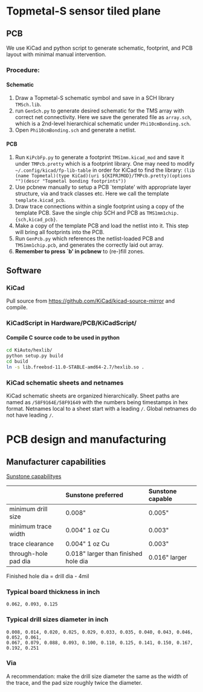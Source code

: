 # Topmetal-S sensor tiled plane

## PCB

We use KiCad and python script to generate schematic, footprint, and PCB layout with minimal manual intervention.

### Procedure:
#### Schematic
1. Draw a Topmetal-S schematic symbol and save in a SCH library ```TMSch.lib```.
2. run ```GenSch.py``` to generate desired schematic for the TMS array with correct net connectivity.  Here we save the generated file as ```array.sch```, which is a 2nd-level hierarchical schematic under ```Phi10cmBonding.sch```.
3. Open ```Phi10cmBonding.sch``` and generate a netlist.
#### PCB
1. Run ```KiPcbFp.py``` to generate a footprint ```TMS1mm.kicad_mod``` and save it under ```TMPcb.pretty``` which is a footprint library.  One may need to modify ```~/.config/kicad/fp-lib-table``` in order for KiCad to find the library: ```(lib (name Topmetal)(type KiCad)(uri ${KIPRJMOD}/TMPcb.pretty)(options "")(descr "Topmetal bonding footprints"))```
2. Use pcbnew manually to setup a PCB `template' with appropriate layer structure, via and track classes etc.  Here we call the template ```template.kicad_pcb```.
3. Draw trace connections within a single footprint using a copy of the template PCB.  Save the single chip SCH and PCB as ```TMS1mm1chip.{sch,kicad_pcb}```.
4. Make a copy of the template PCB and load the netlist into it.  This step will bring all footprints into the PCB.
5. Run ```GenPcb.py``` which references the netlist-loaded PCB and ```TMS1mm1chip.pcb```, and generates the correctly laid out array.
6. **Remember to press `b' in pcbnew** to (re-)fill zones.

## Software
### KiCad

Pull source from https://github.com/KiCad/kicad-source-mirror and compile.

### KiCadScript in Hardware/PCB/KiCadScript/

#### Compile C source code to be used in python
```sh
cd KiAuto/hexlib/
python setup.py build
cd build
ln -s lib.freebsd-11.0-STABLE-amd64-2.7/hexlib.so .
```

### KiCad schematic sheets and netnames
KiCad schematic sheets are organized hierarchically.  Sheet paths are named as ```/58F9164E/58F91649``` with the numbers being timestamps in hex format.  Netnames local to a sheet start with a leading ```/```.  Global netnames do not have leading ```/```.

# PCB design and manufacturing

## Manufacturer capabilities

[Sunstone capabilityes](http://www.sunstone.com/pcb-manufacturing-capabilities/detailed-capabilities)

|                     | Sunstone preferred | Sunstone capable |
| ------------------- |:------------------ |:---------------- |
| minimum drill size  | 0.008"             | 0.005"           |
| minimum trace width | 0.004" 1 oz Cu     | 0.003"           |
| trace clearance     | 0.004" 1 oz Cu     | 0.003"           |
| through-hole pad dia | 0.018" larger than finished hole dia | 0.016" larger |

Finished hole dia = drill dia - 4mil

### Typical board thickness in inch
```
0.062, 0.093, 0.125
```

### Typical drill sizes diameter in inch
```
0.008, 0.014, 0.020, 0.025, 0.029, 0.033, 0.035, 0.040, 0.043, 0.046, 0.052, 0.061,
0.067, 0.079, 0.088, 0.093, 0.100, 0.110, 0.125, 0.141, 0.150, 0.167, 0.192, 0.251
```
### Via
A recommendation: make the drill size diameter the same as the width of the trace, and the pad size roughly twice the diameter.
